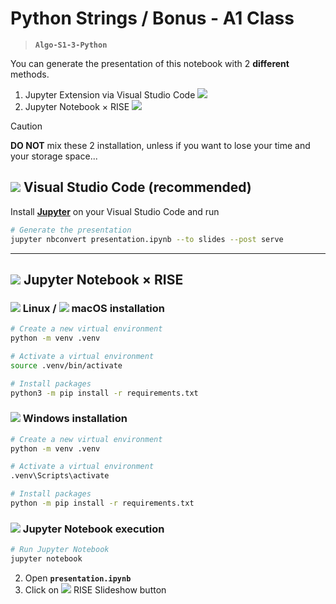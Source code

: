 # Python Strings /  Bonus - A1 Class
> **`Algo-S1-3-Python`**

You can generate the presentation of this notebook with 2 **different** methods.
1. Jupyter Extension via Visual Studio Code ![](https://api.iconify.design/devicon-plain:vscode.svg?color=%23ffffff) 
2. Jupyter Notebook × RISE ![](https://api.iconify.design/devicon-plain:jupyter.svg?color=%23ffffff) 

> [!CAUTION]
> **DO NOT** mix these 2 installation, unless if you want to lose your time and your storage space...

## ![](https://api.iconify.design/devicon-plain:vscode.svg?color=%23ffffff) Visual Studio Code (recommended)
Install **[Jupyter](https://marketplace.visualstudio.com/items?itemName=ms-toolsai.jupyter)** on your Visual Studio Code and run
```bash
# Generate the presentation
jupyter nbconvert presentation.ipynb --to slides --post serve
```
---

## ![](https://api.iconify.design/devicon-plain:jupyter.svg?color=%23ffffff) Jupyter Notebook × RISE

### ![](https://api.iconify.design/devicon-plain:linux.svg?color=%23ffffff) Linux / ![](https://api.iconify.design/ic:baseline-apple.svg?color=%23ffffff) macOS installation
```bash
# Create a new virtual environment
python -m venv .venv

# Activate a virtual environment
source .venv/bin/activate

# Install packages
python3 -m pip install -r requirements.txt
```

### ![](https://api.iconify.design/bi:windows.svg?color=%23ffffff) Windows installation
```bash
# Create a new virtual environment
python -m venv .venv

# Activate a virtual environment
.venv\Scripts\activate

# Install packages
python -m pip install -r requirements.txt
```

### ![](https://api.iconify.design/devicon-plain:jupyter.svg?color=%23ffffff) Jupyter Notebook execution
```bash
# Run Jupyter Notebook
jupyter notebook
```

2. Open **`presentation.ipynb`**
3. Click on ![](https://api.iconify.design/lucide:bar-chart-3.svg?color=%23ffffff) RISE Slideshow button
